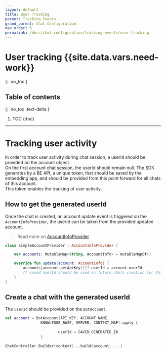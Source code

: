 ```yaml
---
layout: default
title: User Tracking
parent: Tracking Events
grand_parent: Chat Configuration
nav_order: 5
permalink: /docs/chat-configuration/tracking-events/user-tracking
---
```


# User tracking {{site.data.vars.need-work}}
{: .no_toc }

## Table of contents
{: .no_toc .text-delta }

1. TOC
{:toc}

---

# Tracking user activity
In order to track user activity during chat session, a userId should be provided on the account object.   
On the first account chat session, the userId should remain null. The SDK generates by a BE API, a unique token, that should be saved by the embedding app, and should be provided from this point forward for all chats of this account.   
This token enables the tracking of user activity.

## How to get the generated userId
Once the chat is created, an account update event is triggered on the `AccountInfoProvider`, the userId can be taken from the provided updated account.
> Read more on [AccountInfoProvider](./android-AccountInfoProvider.md)

```kotlin
class SimpleAccountProvider : AccountInfoProvider {

    var accounts: MutableMap<String, AccountInfo> = mutableMapOf()

    override fun update(account: AccountInfo) {
        accounts[account.getApiKey()]?.userId = account.userId
        // saved userId should be used on future chats creation for this account
    }
}
```

## Create a chat with the generated userId

The `userId` should be provided on the `BotAccount`.
```kotlin
val account = BotAccount(API_KEY, ACCOUNT_NAME,
                KNOWLEDGE_BASE, SERVER, CONTEXT_MAP).apply {
                        
                        userId = SAVED_GENERATED_ID
                } 
                
ChatController.Builder(context)...build(account, ...)
```

